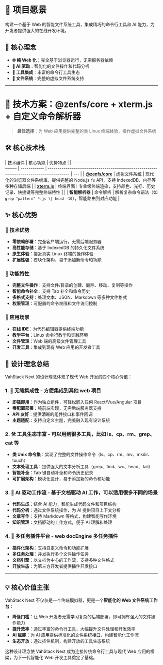 # 🎯 项目愿景

构建一个基于 Web 的智能文件系统工具，集成精巧的命令行工具和 AI 能力，为开发者提供强大的在线开发环境。

## 🚀 核心理念

- **🌐 纯 Web 化**：完全基于浏览器运行，无需服务器依赖
- **🧠 AI 驱动**：智能化的文件操作和代码分析
- **🔧 工具集成**：丰富的命令行工具生态
- **📁 文件系统**：完整的虚拟文件系统支持

---

# 🥇 技术方案：@zenfs/core + xterm.js + 自定义命令解析器

> **最佳选择**：为 Web 应用提供完整的类 Linux 终端体验，操作虚拟文件系统

## 🛠️ 核心技术栈

| 技术组件                                          | 核心功能     | 优势特点                                                                                  |
| ------------------------------------------------- | ------------ | ----------------------------------------------------------------------------------------- | --- |
| [**@zenfs/core**](https://github.com/zen-fs/core) | 虚拟文件系统 | 现代化的浏览器文件系统库，提供完整的 Node.js `fs` API，支持 IndexedDB、内存等多种存储后端 |
| [**xterm.js**](https://xtermjs.org/)              | 终端界面     | 专业级终端渲染，支持颜色、光标、历史记录、快捷键等完整终端特性                            |     |
| **智能解析器**                                    | 命令解析     | 解析复杂命令语法（如 `grep "pattern" *.js \| head -10`），智能路由到对应功能              |

## ✨ 核心优势

### 🎯 技术优势

- **零依赖部署**：完全客户端运行，无需后端服务器
- **高性能存储**：基于 IndexedDB 的持久化文件系统
- **原生体验**：接近真实 Linux 终端的操作体验
- **扩展性强**：模块化架构，易于添加新命令和功能

### 🔧 功能特性

- **完整文件操作**：支持文件/目录的创建、删除、移动、复制等操作
- **智能命令补全**：支持 Tab 补全和命令历史
- **多格式支持**：处理文本、JSON、Markdown 等多种文件格式
- **权限管理**：可配置的命令权限和文件访问控制

### 🎨 应用场景

- **在线 IDE**：为代码编辑器提供终端功能
- **教学平台**：Linux 命令行教学和实践环境
- **文件管理**：Web 端的高级文件管理工具
- **开发工具**：集成到现有 Web 应用的开发者工具

## 🎯 设计理念总结

VahStack Next 的设计理念体现了现代 Web 开发的四个核心价值：

### 1. 🔌 **无缝集成性** - 方便集成到其他 web 项目

- **即插即用**：作为独立组件，可轻松嵌入任何 React/Vue/Angular 项目
- **零配置部署**：纯前端实现，无需后端服务器支持
- **API 友好**：提供清晰的组件接口和事件回调
- **主题适配**：支持自定义主题，完美融入现有设计系统

### 2. 🛠️ **工具生态丰富** - 可以用到很多工具，比如 ls、cp、rm、grep、cat 等

- **类 Unix 命令集**：实现了完整的文件操作命令（ls、cp、rm、mv、mkdir、touch）
- **文本处理工具**：提供强大的文本分析工具（grep、find、wc、head、tail）
- **智能补全**：Tab 键自动补全和命令历史记录
- **可扩展架构**：模块化设计，易于添加新的命令和功能

### 3. 🤖 **AI 驱动工作流** - 基于文档驱动 AI 工作，可以适用很多不同的场景

- **代码生成**：结合 AI 能力，智能生成代码文件和项目结构
- **代码分析**：通过文件系统操作，为 AI 提供项目上下文分析
- **文章写作**：支持 Markdown 等格式，构建智能写作环境
- **知识管理**：文档驱动的工作方式，便于 AI 理解和处理

### 4. 🔧 **多任务插件平台** - web docEngine 多任务插件

- **插件化架构**：支持自定义命令和功能扩展
- **多任务处理**：并发执行多个文件操作任务
- **文档引擎**：以文档为中心的工作流，支持多种文件格式
- **开放生态**：为第三方开发者提供插件开发接口

---

## 💡 核心价值主张

VahStack Next 不仅仅是一个终端模拟器，更是一个**智能化的 Web 文件系统工作台**：

- **降低门槛**：让 Web 开发者无需学习复杂的后端部署，即可拥有强大的文件操作能力
- **提升效率**：通过丰富的命令行工具，大幅提升文件处理和开发效率
- **AI 赋能**：为 AI 应用提供标准化的文件系统接口，构建智能化工作流
- **生态开放**：通过插件机制，构建开放的工具生态系统

这种设计理念使 VahStack Next 成为连接传统命令行工具与现代 Web 应用的桥梁，为下一代智能化 Web 开发工具奠定了基础。
